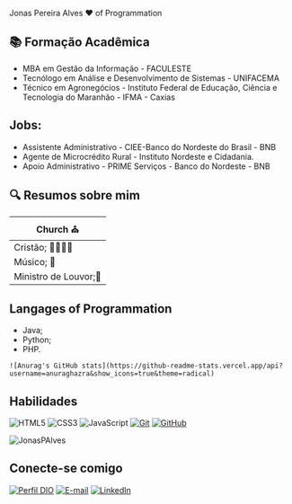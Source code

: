 Jonas Pereira Alves ❤️ of Programmation

## 📚 Formação Acadêmica

- MBA em Gestão da Informação - FACULESTE
- Tecnólogo em Análise e Desenvolvimento de Sistemas - UNIFACEMA
- Técnico em Agronegócios - Instituto Federal de Educação, Ciência e Tecnologia do Maranhão - IFMA - Caxias

## Jobs:
- Assistente Administrativo - CIEE-Banco do Nordeste do Brasil - BNB
- Agente de Microcrédito Rural - Instituto Nordeste e Cidadania.
- Apoio Administrativo - PRIME Serviços - Banco do Nordeste - BNB


## 🔍 Resumos sobre mim
| Church ⛪|
|---------|
| Cristão; 👨‍💼🧎‍♂️ |
| Músico; 🎻|
| Ministro de Louvor;🎤|

## Langages of Programmation
- Java;
- Python;
- PHP.


```
![Anurag's GitHub stats](https://github-readme-stats.vercel.app/api?username=anuraghazra&show_icons=true&theme=radical)

```


## Habilidades
![HTML5](https://img.shields.io/badge/HTML-000?style=for-the-badge&logo=html5&logoColor=30A3DC)
![CSS3](https://img.shields.io/badge/CSS3-000?style=for-the-badge&logo=css3&logoColor=E94D5F)
![JavaScript](https://img.shields.io/badge/JavaScript-000?style=for-the-badge&logo=javascript&logoColor=30A3DC)
[![Git](https://img.shields.io/badge/Git-000?style=for-the-badge&logo=git&logoColor=E94D5F)](https://git-scm.com/doc)
[![GitHub](https://img.shields.io/badge/GitHub-000?style=for-the-badge&logo=github&logoColor=30A3DC)](https://docs.github.com/)

![JonasPAlves](https://github-readme-stats.vercel.app/api?username=JonasPAlves&show_icons=true&theme=radical)




## Conecte-se comigo

[![Perfil DIO](https://img.shields.io/badge/-Meu%20Perfil%20na%20DIO-30A3DC?style=for-the-badge)](https://www.dio.me/users/jonaspereira4321)
[![E-mail](https://img.shields.io/badge/-Email-005?style=for-the-badge&logo=microsoft-outlook&logoColor=E94D5F)](mailto:jonaspereira4321@gmail.com)
[![LinkedIn](https://img.shields.io/badge/-LinkedIn-000?style=for-the-badge&logo=linkedin&logoColor=30A3DC)](https://www.linkedin.com/in/jonas-pereira-alves-085648174)
